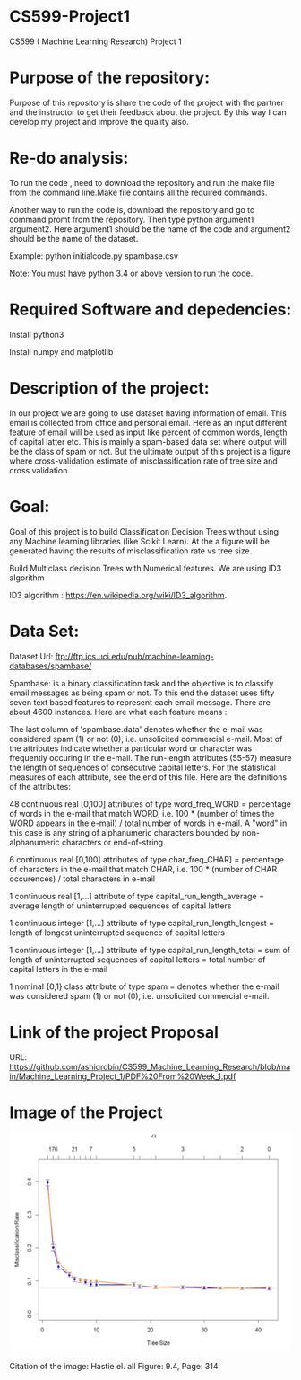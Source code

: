 # CS599-Project1
CS599 ( Machine Learning Research) Project 1
# Purpose of the repository:
Purpose of this repository is share the code of the project with the partner and the instructor to get their feedback about the project. By this way I can develop my project and improve the quality also.
# Re-do analysis:
To run the code , need to download the repository and run the make file from the command line.Make  file contains all the required commands.

Another way to run the code is, download the repository and go to command promt from the repository. Then type python argument1 argument2. Here argument1 should be the name of the code and argument2 should be the name of the dataset. 

Example: python initialcode.py spambase.csv

Note: You must have python 3.4 or above version to run the code.
# Required Software and depedencies:
Install python3

Install numpy and matplotlib 

# Description of the project:

In our project we are going to use dataset having information of email. This email is collected from office and personal email. Here as an input different feature of email will be used as input like percent of common words, length of capital latter etc. This is mainly a spam-based data set where output will be the class of spam or not. But the ultimate output of this project is a figure where cross-validation estimate of misclassification rate of tree size and cross validation. 

# Goal:

Goal of this project is to build Classification Decision Trees without using any Machine learning libraries (like Scikit Learn).
At the a figure will be generated having the results of misclassification rate vs tree size.

Build Multiclass decision Trees with Numerical features. We are using ID3 algorithm

ID3 algorithm : https://en.wikipedia.org/wiki/ID3_algorithm.

# Data Set:

Dataset Url: ftp://ftp.ics.uci.edu/pub/machine-learning-databases/spambase/

Spambase: is a binary classification task and the objective is to classify email messages as being spam or not. To this end the dataset uses fifty seven text based features to represent each email message. There are about 4600 instances. Here are what each feature means :

The last column of 'spambase.data' denotes whether the e-mail was considered spam (1) or not (0), i.e. unsolicited commercial e-mail. Most of the attributes indicate whether a particular word or character was frequently occuring in the e-mail. The run-length attributes (55-57) measure the length of sequences of consecutive capital letters. For the statistical measures of each attribute, see the end of this file. Here are the definitions of the attributes:

48 continuous real [0,100] attributes of type word_freq_WORD = percentage of words in the e-mail that match WORD, i.e. 100 * (number of times the WORD appears in the e-mail) / total number of words in e-mail. A "word" in this case is any string of alphanumeric characters bounded by non-alphanumeric characters or end-of-string.

6 continuous real [0,100] attributes of type char_freq_CHAR] = percentage of characters in the e-mail that match CHAR, i.e. 100 * (number of CHAR occurences) / total characters in e-mail

1 continuous real [1,...] attribute of type capital_run_length_average = average length of uninterrupted sequences of capital letters

1 continuous integer [1,...] attribute of type capital_run_length_longest = length of longest uninterrupted sequence of capital letters

1 continuous integer [1,...] attribute of type capital_run_length_total = sum of length of uninterrupted sequences of capital letters = total number of capital letters in the e-mail

1 nominal {0,1} class attribute of type spam = denotes whether the e-mail was considered spam (1) or not (0), i.e. unsolicited commercial e-mail.


# Link of the project Proposal
 URL: https://github.com/ashiqrobin/CS599_Machine_Learning_Research/blob/main/Machine_Learning_Project_1/PDF%20From%20Week_1.pdf
 
# Image of the Project
![imgae](https://github.com/ashiqrobin/CS599_Machine_Learning_Research/blob/main/Machine_Learning_Project_1/Image.JPG)

Citation of the image:
Hastie el. all Figure: 9.4, Page: 314.
